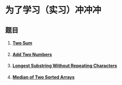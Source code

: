 # 为了学习（实习）冲冲冲
## 题目
1. #### [Two Sum](https://leetcode-cn.com/problems/two-sum/)

2. #### [Add Two Numbers](https://leetcode-cn.com/problems/add-two-numbers/)

3. #### [Longest Substring Without Repeating Characters](https://leetcode-cn.com/problems/longest-substring-without-repeating-characters/)

4. #### [Median of Two Sorted Arrays](https://leetcode-cn.com/problems/median-of-two-sorted-arrays/)

